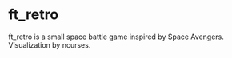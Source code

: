 # ft_retro
ft_retro is a small space battle game inspired by Space Avengers. Visualization by ncurses.

